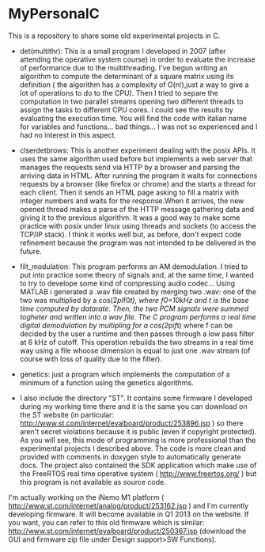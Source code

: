 MyPersonalC
=============

This is a repository to share some old experimental projects in C.



- det(multithr): This is a small program I developed in 2007 (after attending the operative system course) in order to evaluate the increase of performance due to the multithreading. I've begun writing an algorithm to compute the determinant of a square matrix using its definition ( the algorithm has a complexity of O(n!),just a way to give a lot of operations to do to the CPU). Then I tried to separe the computation in two parallel streams opening two different threads to assign the tasks to different CPU cores. I could see the results by evaluating the execution time. You will find the code with italian name for variables and functions... bad things... I was not so experienced and I had no interest in this aspect.

- clserdetbrows: This is another experiment dealing with the posix APIs. It uses the same algorithm used before but implements a web server that manages the requests send via HTTP by a browser and parsing the arriving data in HTML. After running the program it waits for connections requests by a browser (like firefox or chrome) and the starts a thread for each client. Then it sends an HTML page asking to fill a matrix with integer numbers and waits for the response.When it arrives, the new opened thread makes a parse of the HTTP message gathering data and giving it to the previous algorithm.
It was a good way to make some practice with posix under linux using threads and sockets (to access the TCP/IP stack).
I think it works well but, as before, don't expect code refinement because the program was not intended to be delivered in the future.

- filt_modulation: This program performs an AM demodulation. I tried to put into practice some theory of signals and, at the same time, I wanted to try to develope some kind of compressing audio codec...
Using MATLAB i generated a .wav file created by merging two .wav: one of the two was multiplied by a cos(2*pi*f0*t), where f0=10kHz and t is the base time computed by datarate. Then, the two PCM signals were summed togheter and written into a wav file.
The C program performs a real time digital demodulation by multipling for a cos(2*pi*f*t) where f can be decided by the user a runtime and then passes through a low pass filter at 6 kHz of cutoff. This operation rebuilds the two streams in a real time way using a file whoose dimension is equal to just one .wav stream (of course with loss of quality due to the filter).

- genetics: just a program which implements the computation of a minimum of a function using the genetics algorithms.

- I also include the directory "ST". It contains some firmware I developed during my working time there and it is the same you can download on the ST website (in particular: http://www.st.com/internet/evalboard/product/253896.jsp ) so there aren't secret violations because it is public (even if copyright protected). As you will see, this mode of programming is more professional than the experimental projects I described above. The code is more clean and provided with comments in doxygen style to automatically generate docs.
The project also contained the SDK application which make use of the FreeRTOS real time operative system ( http://www.freertos.org/ )  but this program is not available as source code.

I'm actually working on the iNemo M1 platform ( http://www.st.com/internet/analog/product/253162.jsp ) and I'm currently developing firmware. It will become available in Q1 2013 on the website. If you want, you can refer to this old firmware which is similar: http://www.st.com/internet/evalboard/product/250367.jsp (download the GUI and firmware zip file under Design support>SW Functions).
